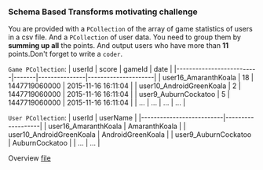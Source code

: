 <!--
Licensed under the Apache License, Version 2.0 (the "License");
you may not use this file except in compliance with the License.
You may obtain a copy of the License at

http://www.apache.org/licenses/LICENSE-2.0

Unless required by applicable law or agreed to in writing, software
distributed under the License is distributed on an "AS IS" BASIS,
WITHOUT WARRANTIES OR CONDITIONS OF ANY KIND, either express or implied.
See the License for the specific language governing permissions and
limitations under the License.
-->

### Schema Based Transforms motivating challenge

You are provided with a `PCollection` of the array of game statistics of users in a csv file. And a `PCollection` of user data. You need to group them by **summing up all** the points. And output users who have more than **11** points.Don't forget to write a `coder`.


`Game PCollection`:
| userId                   | score | gameId        | date                |
|--------------------------|-------|---------------|---------------------|
| user16_AmaranthKoala     | 18    | 1447719060000 | 2015-11-16 16:11:04 |
| user10_AndroidGreenKoala | 2     | 1447719060000 | 2015-11-16 16:11:04 |
| user9_AuburnCockatoo     | 5     | 1447719060000 | 2015-11-16 16:11:04 |
| ...                      | ...   | ...           | ...                 |



`User PCollection`:
| userId                   | userName          |
|--------------------------|-------------------|
| user16_AmaranthKoala     | AmaranthKoala     |
| user10_AndroidGreenKoala | AndroidGreenKoala |
| user9_AuburnCockatoo     | AuburnCockatoo    |
| ...                      | ...               |


Overview [file](https://storage.googleapis.com/apache-beam-samples/game/small/gaming_data.csv)
